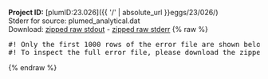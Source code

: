 **Project ID:** [plumID:23.026]({{ '/' | absolute_url }}eggs/23/026/)  
Stderr for source:  plumed_analytical.dat   
Download: [zipped raw stdout](plumed_analytical.dat.plumed.stdout.txt.zip) - [zipped raw stderr](plumed_analytical.dat.plumed.stderr.txt.zip) 
{% raw %}
<pre>
#! Only the first 1000 rows of the error file are shown below
#! To inspect the full error file, please download the zipped raw stderr file above
</pre>
{% endraw %}
